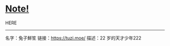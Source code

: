 # [Note!](https://github.com/somebody27/myblog/issues/16)

HERE


---

名字：兔子鮮笙
链接：https://tuzi.moe/
描述：22 岁的天才少年222
